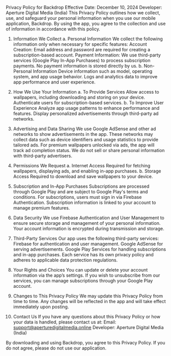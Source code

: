 Privacy Policy for Backdrop
Effective Date: December 10, 2024
Developer: Aperture Digital Media (India)
This Privacy Policy outlines how we collect, use, and safeguard your personal information when you use our mobile application, Backdrop. By using the app, you agree to the collection and use of information in accordance with this policy.

1. Information We Collect
a. Personal Information
We collect the following information only when necessary for specific features:
Account Creation: Email address and password are required for creating a subscription-based account.
Payment Information: We use third-party services (Google Play In-App Purchases) to process subscription payments. No payment information is stored directly by us.
b. Non-Personal Information
Device information such as model, operating system, and app usage behavior.
Logs and analytics data to improve app performance and user experience.

2. How We Use Your Information
a. To Provide Services
Allow access to wallpapers, including downloading and storing on your device.
Authenticate users for subscription-based services.
b. To Improve User Experience
Analyze app usage patterns to enhance performance and features.
Display personalized advertisements through third-party ad networks.

3. Advertising and Data Sharing
We use Google AdSense and other ad networks to show advertisements in the app. These networks may collect data such as device identifiers and usage statistics to provide tailored ads.
For premium wallpapers unlocked via ads, the app will track ad completion status.
We do not sell or share personal information with third-party advertisers.

4. Permissions We Request
a. Internet Access
Required for fetching wallpapers, displaying ads, and enabling in-app purchases.
b. Storage Access
Required to download and save wallpapers to your device.

5. Subscription and In-App Purchases
Subscriptions are processed through Google Play and are subject to Google Play's terms and conditions.
For subscriptions, users must sign in via Firebase Authentication.
Subscription information is linked to your account to manage premium features.

6. Data Security
We use Firebase Authentication and User Management to ensure secure storage and management of your personal information. Your account information is encrypted during transmission and storage.

7. Third-Party Services
Our app uses the following third-party services:
Firebase for authentication and user management.
Google AdSense for serving advertisements.
Google Play Services for handling subscriptions and in-app purchases.
Each service has its own privacy policy and adheres to applicable data protection regulations.

8. Your Rights and Choices
You can update or delete your account information via the app’s settings.
If you wish to unsubscribe from our services, you can manage subscriptions through your Google Play account.

9. Changes to This Privacy Policy
We may update this Privacy Policy from time to time. Any changes will be reflected in the app and will take effect immediately upon posting.

10. Contact Us
If you have any questions about this Privacy Policy or how your data is handled, please contact us at:
Email: support@aperturedigitalmedia.online
Developer: Aperture Digital Media (India)

By downloading and using Backdrop, you agree to this Privacy Policy. If you do not agree, please do not use our application.

